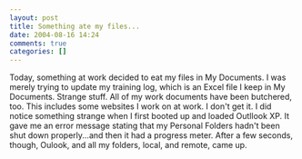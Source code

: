```yaml
---
layout: post
title: Something ate my files...
date: 2004-08-16 14:24
comments: true
categories: []
---
```

Today, something at work decided to eat my files in My Documents. I was merely trying to update my training log, which is an Excel file I keep in My Documents. Strange stuff. All of my work documents have been butchered, too. This includes some websites I work on at work. I don't get it. I did notice something strange when I first booted up and loaded Outllook XP. It gave me an error message stating that my Personal Folders hadn't been shut down properly...and then it had a progress meter. After a few seconds, though, Oulook, and all my folders, local, and remote, came up.
